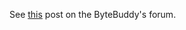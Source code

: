 See [this](https://groups.google.com/forum/#!topic/byte-buddy/VmxsUWj6jnk) post on the ByteBuddy's forum.

